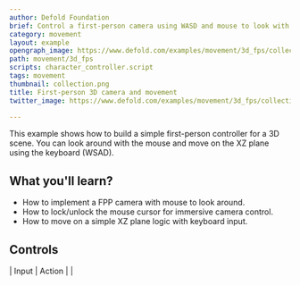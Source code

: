 ```yaml
---
author: Defold Foundation
brief: Control a first-person camera using WASD and mouse to look with cursor lock.
category: movement
layout: example
opengraph_image: https://www.defold.com/examples/movement/3d_fps/collection.png
path: movement/3d_fps
scripts: character_controller.script
tags: movement
thumbnail: collection.png
title: First-person 3D camera and movement
twitter_image: https://www.defold.com/examples/movement/3d_fps/collection.png

---
```


This example shows how to build a simple first-person controller for a 3D scene. You can look around with the mouse and move on the XZ plane using the keyboard (WSAD).

## What you'll learn?
- How to implement a FPP camera with mouse to look around.
- How to lock/unlock the mouse cursor for immersive camera control.
- How to move on a simple XZ plane logic with keyboard input.

## Controls
| Input                  | Action                                               |
|